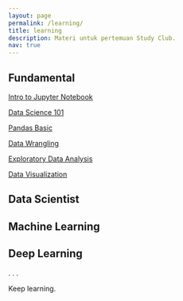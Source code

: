 ```yaml
---
layout: page
permalink: /learning/
title: learning
description: Materi untuk pertemuan Study Club.
nav: true
---
```


## Fundamental

[Intro to Jupyter Notebook](/assets/pdf/intro_to_jupyter_notebook.pdf)

[Data Science 101](/learning/01_data/)

[Pandas Basic](/learning/02_pandas/)

[Data Wrangling](/learning/03_data_wrangling)

[Exploratory Data Analysis](/learning/04_EDA/)

[Data Visualization](/learning/04_dataviz/)

## Data Scientist

## Machine Learning

## Deep Learning

.
.
.

Keep learning.
